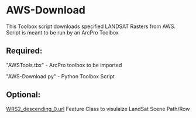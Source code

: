 # AWS-Download

 This Toolbox script downloads specified LANDSAT Rasters from AWS. Script is meant to be run by an ArcPro Toolbox
 
 
 ## Required:
 "AWSTools.tbx" - ArcPro toolbox to be imported
 
 "AWS-Download.py" - Python Toolbox Script
 
 ## Optional:
 [WRS2_descending_0.url](https://www.arcgis.com/home/item.html?id=5043aa5c3f4e4c148a436782f777e262) Feature Class to visulaize LandSat Scene Path/Row
 
 
 
 
